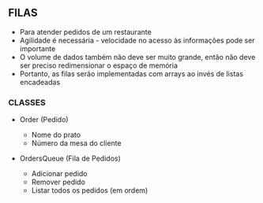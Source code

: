 ## FILAS

- Para atender pedidos de um restaurante
- Agilidade é necessária - velocidade no acesso às informações pode ser importante
- O volume de dados também não deve ser muito grande, então não deve ser preciso redimensionar o espaço de memória
- Portanto, as filas serão implementadas com arrays ao invés de listas encadeadas

### CLASSES

- Order (Pedido)
    - Nome do prato
    - Número da mesa do cliente

- OrdersQueue (Fila de Pedidos)
    - Adicionar pedido
    - Remover pedido
    - Listar todos os pedidos (em ordem)